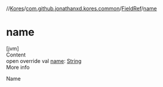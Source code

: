 //[Kores](../../index.md)/[com.github.jonathanxd.kores.common](../index.md)/[FieldRef](index.md)/[name](name.md)



# name  
[jvm]  
Content  
open override val [name](name.md): [String](https://kotlinlang.org/api/latest/jvm/stdlib/kotlin/-string/index.html)  
More info  


Name

  



